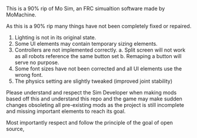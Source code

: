 This is a 90% rip of Mo Sim, an FRC simualtion software made by MoMachine. 

As this is a 90% rip many things have not been completely fixed or repaired.

  1. Lighting is not in its original state.
  2. Some UI elements may contain temporary sizing elements.
  3. Controllers are not implemented correctly.
       a. Split screen will not work as all robots reference the same button set
       b. Remaping a button will serve no purpose.
  4. Some font sizes have not been corrected and all UI elements use the wrong font.
  5. The physics setting are slightly tweaked (improved joint stability)

Please understand and respect the Sim Developer when making mods based off this and understand this repo and the game may make sudden changes obsoleting all pre-existing mods as the project is still incomplete and missing important elements to reach its goal.

Most importantly respect and follow the principle of the goal of open source,
